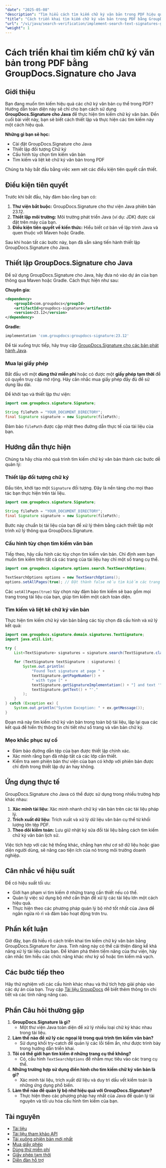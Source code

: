 ```yaml
---
"date": "2025-05-08"
"description": "Tìm hiểu cách tìm kiếm chữ ký văn bản trong PDF hiệu quả bằng GroupDocs.Signature cho Java. Làm theo hướng dẫn từng bước này để nâng cao khả năng xử lý tài liệu của bạn."
"title": "Cách triển khai tìm kiếm chữ ký văn bản trong PDF bằng GroupDocs.Signature cho Java"
"url": "/vi/java/search-verification/implement-search-text-signatures-groupdocs-java-pdf/"
"weight": 1
---
```


# Cách triển khai tìm kiếm chữ ký văn bản trong PDF bằng GroupDocs.Signature cho Java

## Giới thiệu

Bạn đang muốn tìm kiếm hiệu quả các chữ ký văn bản cụ thể trong PDF? Hướng dẫn toàn diện này sẽ chỉ cho bạn cách sử dụng **GroupDocs.Signature cho Java** để thực hiện tìm kiếm chữ ký văn bản. Đến cuối bài viết này, bạn sẽ biết cách thiết lập và thực hiện các tìm kiếm này một cách hiệu quả.

**Những gì bạn sẽ học:**
- Cài đặt GroupDocs.Signature cho Java
- Thiết lập đối tượng Chữ ký
- Cấu hình tùy chọn tìm kiếm văn bản
- Tìm kiếm và liệt kê chữ ký văn bản trong PDF

Chúng ta hãy bắt đầu bằng việc xem xét các điều kiện tiên quyết cần thiết.

## Điều kiện tiên quyết

Trước khi bắt đầu, hãy đảm bảo rằng bạn có:
1. **Thư viện bắt buộc:** GroupDocs.Signature cho thư viện Java phiên bản 23.12.
2. **Thiết lập môi trường:** Môi trường phát triển Java (ví dụ: JDK) được cài đặt trên máy của bạn.
3. **Điều kiện tiên quyết về kiến thức:** Hiểu biết cơ bản về lập trình Java và quen thuộc với Maven hoặc Gradle.

Sau khi hoàn tất các bước này, bạn đã sẵn sàng tiến hành thiết lập GroupDocs.Signature cho Java.

## Thiết lập GroupDocs.Signature cho Java

Để sử dụng GroupDocs.Signature cho Java, hãy đưa nó vào dự án của bạn thông qua Maven hoặc Gradle. Cách thực hiện như sau:

**Chuyên gia:**
```xml
<dependency>
    <groupId>com.groupdocs</groupId>
    <artifactId>groupdocs-signature</artifactId>
    <version>23.12</version>
</dependency>
```

**Gradle:**
```gradle
implementation 'com.groupdocs:groupdocs-signature:23.12'
```

Để tải xuống trực tiếp, hãy truy cập [GroupDocs.Signature cho các bản phát hành Java](https://releases.groupdocs.com/signature/java/).

### Mua lại giấy phép

Bắt đầu với một **dùng thử miễn phí** hoặc có được một **giấy phép tạm thời** để có quyền truy cập mở rộng. Hãy cân nhắc mua giấy phép đầy đủ để sử dụng lâu dài.

Để khởi tạo và thiết lập thư viện:
```java
import com.groupdocs.signature.Signature;

String filePath = "YOUR_DOCUMENT_DIRECTORY";
final Signature signature = new Signature(filePath);
```

Đảm bảo `filePath` được cập nhật theo đường dẫn thực tế của tài liệu của bạn.

## Hướng dẫn thực hiện

Chúng ta hãy chia nhỏ quá trình tìm kiếm chữ ký văn bản thành các bước dễ quản lý:

### Thiết lập đối tượng chữ ký

Đầu tiên, khởi tạo một `Signature` đối tượng. Đây là nền tảng cho mọi thao tác bạn thực hiện trên tài liệu.
```java
import com.groupdocs.signature.Signature;

String filePath = "YOUR_DOCUMENT_DIRECTORY";
final Signature signature = new Signature(filePath);
```

Bước này chuẩn bị tài liệu của bạn để xử lý thêm bằng cách thiết lập một trình xử lý thông qua GroupDocs.Signature.

### Cấu hình tùy chọn tìm kiếm văn bản

Tiếp theo, hãy cấu hình các tùy chọn tìm kiếm văn bản. Chỉ định xem bạn muốn tìm kiếm trên tất cả các trang của tài liệu hay chỉ một số trang cụ thể.
```java
import com.groupdocs.signature.options.search.TextSearchOptions;

TextSearchOptions options = new TextSearchOptions();
options.setAllPages(true); // Đặt thành false nếu tìm kiếm các trang cụ thể
```
Các `setAllPages(true)` tùy chọn này đảm bảo tìm kiếm sẽ bao gồm mọi trang trong tài liệu của bạn, giúp tìm kiếm một cách toàn diện.

### Tìm kiếm và liệt kê chữ ký văn bản

Thực hiện tìm kiếm chữ ký văn bản bằng các tùy chọn đã cấu hình và xử lý kết quả:
```java
import com.groupdocs.signature.domain.signatures.TextSignature;
import java.util.List;

try {
    List<TextSignature> signatures = signature.search(TextSignature.class, options);
    
    for (TextSignature textSignature : signatures) {
        System.out.println(
            "Found Text signature at page " +
            textSignature.getPageNumber() + 
            " with type [" +
            textSignature.getSignatureImplementation() + "] and text '" +
            textSignature.getText() + "'."
        );
    }
} catch (Exception ex) {
    System.out.println("System Exception: " + ex.getMessage());
}
```

Đoạn mã này tìm kiếm chữ ký văn bản trong toàn bộ tài liệu, lặp lại qua các kết quả để hiển thị thông tin chi tiết như số trang và văn bản chữ ký.

### Mẹo khắc phục sự cố

- Đảm bảo đường dẫn tệp của bạn được thiết lập chính xác.
- Xác minh rằng bạn đã nhập tất cả các lớp cần thiết.
- Kiểm tra xem phiên bản thư viện của bạn có khớp với phiên bản được chỉ định trong thiết lập dự án hay không.

## Ứng dụng thực tế

GroupDocs.Signature cho Java có thể được sử dụng trong nhiều trường hợp khác nhau:
1. **Xác minh tài liệu:** Xác minh nhanh chữ ký văn bản trên các tài liệu pháp lý.
2. **Trích xuất dữ liệu:** Trích xuất và xử lý dữ liệu văn bản cụ thể từ khối lượng lớn tệp PDF.
3. **Theo dõi kiểm toán:** Lưu giữ nhật ký sửa đổi tài liệu bằng cách tìm kiếm chữ ký văn bản lịch sử.

Việc tích hợp với các hệ thống khác, chẳng hạn như cơ sở dữ liệu hoặc giao diện người dùng, sẽ nâng cao tiện ích của nó trong môi trường doanh nghiệp.

## Cân nhắc về hiệu suất

Để có hiệu suất tối ưu:
- Giới hạn phạm vi tìm kiếm ở những trang cần thiết nếu có thể.
- Quản lý việc sử dụng bộ nhớ cẩn thận để xử lý các tài liệu lớn một cách hiệu quả.
- Thực hiện theo các phương pháp quản lý bộ nhớ tốt nhất của Java để ngăn ngừa rò rỉ và đảm bảo hoạt động trơn tru.

## Phần kết luận

Giờ đây, bạn đã hiểu rõ cách triển khai tìm kiếm chữ ký văn bản bằng GroupDocs.Signature for Java. Tính năng này có thể cải thiện đáng kể khả năng xử lý tài liệu của bạn. Để khám phá thêm tiềm năng của thư viện, hãy cân nhắc tìm hiểu các chức năng khác như ký số hoặc tìm kiếm mã vạch.

## Các bước tiếp theo

Hãy thử nghiệm với các cấu hình khác nhau và thử tích hợp giải pháp vào các dự án của bạn. Truy cập [Tài liệu GroupDocs](https://docs.groupdocs.com/signature/java/) để biết thêm thông tin chi tiết và các tính năng nâng cao.

## Phần Câu hỏi thường gặp

1. **GroupDocs.Signature là gì?**
   - Một thư viện Java toàn diện để xử lý nhiều loại chữ ký khác nhau trong tài liệu.
2. **Làm thế nào để xử lý các ngoại lệ trong quá trình tìm kiếm văn bản?**
   - Sử dụng khối try-catch để quản lý các lỗi tiềm ẩn, như được trình bày trong hướng dẫn triển khai.
3. **Tôi có thể giới hạn tìm kiếm ở những trang cụ thể không?**
   - Có, cấu hình `TextSearchOptions` để nhắm mục tiêu vào các trang cụ thể.
4. **Những trường hợp sử dụng điển hình cho tìm kiếm chữ ký văn bản là gì?**
   - Xác minh tài liệu, trích xuất dữ liệu và duy trì dấu vết kiểm toán là những ứng dụng phổ biến.
5. **Làm thế nào để quản lý bộ nhớ hiệu quả với GroupDocs.Signature?**
   - Thực hiện theo các phương pháp hay nhất của Java để quản lý tài nguyên và tối ưu hóa cấu hình tìm kiếm của bạn.

## Tài nguyên

- [Tài liệu](https://docs.groupdocs.com/signature/java/)
- [Tài liệu tham khảo API](https://reference.groupdocs.com/signature/java/)
- [Tải xuống phiên bản mới nhất](https://releases.groupdocs.com/signature/java/)
- [Mua giấy phép](https://purchase.groupdocs.com/buy)
- [Dùng thử miễn phí](https://releases.groupdocs.com/signature/java/)
- [Giấy phép tạm thời](https://purchase.groupdocs.com/temporary-license/)
- [Diễn đàn hỗ trợ](https://forum.groupdocs.com/c/signature/)